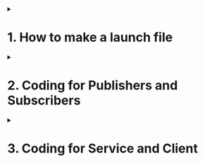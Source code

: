 
<details>
  <summary><h1>1. How to make a launch file</h1></summary>
  
  One way to execute a program in ROS it to launch one node at a time. But many a times you need to launch multiple nodes. Launching each node one-by-one can get inefficient really quickly.

  Fortunately, ROS has a tool called roslaunch that enables you to launch multiple nodes all at once. Let’s do that now.
  
  <br>
<p align="center">
  <img src="https://github.com/AMC-IITBHU/ROS-Summer-Camp-22/blob/main/Week%201/assets/roslaunch_meme.jpeg">
</p>
<br>  
  
  # Directions
  
  The first thing we need to do is to open a new terminal window and go to the hello_world package (or whatever package you want to launch). Create a folder named launch and inside it create a new launch file. Let the name of file be start.launch
  
  ```bash
  cd catkin_ws/src/hello_world
  mkdir launch
  cd launch
  ```
  
  ## Example 1 - launch turtlesim node and teleop for turtlesim node together.
  
  ```xml
  <?xml version="1.0"?>
  <launch>
    <node name="turtlesim" pkg="turtlesim" type="turtlesim_node" output="screen"/>
    <node name="turtlesim_teleop" pkg="turtlesim" type="turtle_teleop_key" output="screen"/>
  </launch>
  ```
  
  Now let us decode this code. 
  
  The first line is the version of xml that ur editor is using
  
  The file start and end with the launch tag, so that file is identified as a launch tag.
  
  ```xml
  <node name="turtlesim" pkg="turtlesim" type="turtlesim_node" output="screen"/>
  <node name="turtlesim_teleop" pkg="turtlesim" type="turtle_teleop_key" output="screen"/>
  ```
  
  Here we start two nodes. One is to start turtlesim node i.e. to spawn the turtle in a window. Other node is to start the teleop node for turtlesim.
  
  Can you guess the name of these two nodes?
  
  If you wanna know more about roslaunch see this [tutorial for roslaunch](http://wiki.ros.org/ROS/Tutorials/UsingRqtconsoleRoslaunch)
  
</details>


<details>
  <summary><h1>2. Coding for Publishers and Subscribers</h1></summary>
  
  Publishers and Subscribers can be used by either rostopic pub and rostopic echo respectively or by writting a node in either python or c++. 
  
  <br>
<p align="center">
  <img src="https://github.com/AMC-IITBHU/ROS-Summer-Camp-22/blob/main/Week%201/assets/pub_and_sub.jpeg">
</p>
<br>  
  
# Publishers
  
  

  Move to the ros package that you created before. Inside the package create a folder named scripts. Inside the scripts folder create a python file with any name you like. Here I am using the name "learn_publishers.py"

  In the python file put the following code 

  ```python
  #!/usr/bin/env python3
  #import the rospy package and the String message type
  import rospy
  from std_msgs.msg import String
  #function to publish messages at the rate of 2 messages per second
  def messagePublisher():
      message_publisher = rospy.Publisher(‘/messageTopic’, String, queue_size=10)
      rospy.init_node(‘messagePubNode’, anonymous=True)
      rate = rospy.Rate(2)
      while not rospy.is_shutdown():
          message = “ROS Tutorial by Aero Modelling Club, IIT BHU Varanasi”
          rospy.loginfo(‘Published: ‘ + message)
          message_publisher.publish(message)
          rate.sleep()
  if __name__ == ‘__main__’:
      try:
          messagePublisher()
      #capture the Interrupt signals
      except rospy.ROSInterruptException:
          pass
  ```
  
  Now open the terminal in the scripts folder and type
  
  ```bash
  chmod a+x learn_publishers.py #name of the python file created
  ```
  
  Now open up a terminal and start roscore
  
  Now open up another terminal and type the following code to run the node for the publsihing the message
  
  ```bash
  cd ~/catkin_ws
  source devel/setup.bash
  rosrun beginner_tutorials learn_publishers.py
  ```
  
  Now a topic is being published with name "/messageTopic". Use the rostopic list command to conform whether the topic is being published. Use the rostopic echo command to see what is being published to the topic. 
 
  Now let us decode the above code line by line
  
  ```python
  #!/usr/bin/env python3
  #import the rospy package and the String message type
  import rospy
  from std_msgs.msg import String
  ```
  
  The first line is just a comment, then why are we explaining this. Well the thing is in the line this comment mentions the path of your python interpreter. In the subsequent lines we have imported the required python packages. First is rospy which is python client library for ROS. Second is std_msgs.msg. The std_msgs.msg import is so that we can reuse the std_msgs/String message type (a simple string container) for publishing. 
  
  Next is the function  messagePublisher() 
  Let us decode it.
  
  ```python
  message_publisher = rospy.Publisher(‘messageTopic’, String, queue_size=10)
  rospy.init_node(‘messagePubNode’, anonymous=True)
  ```
  
  This section of code defines the talker's interface to the rest of ROS. 
  message_publisher = rospy.Publisher("/messageTopic", String, queue_size=10) declares that your node is publishing to the chatter topic using the message type String. String here is actually the class std_msgs.msg.String. The queue_size argument is to limits the amount of queued messages if any subscriber is not receiving them fast enough.
  
  The next line, rospy.init_node(NAME, ...), is very important as it tells rospy the name of your node -- until rospy has this information, it cannot start communicating with the ROS Master. In this case, your node will take on the name talker.
  
  ```python
  rate = rospy.Rate(10) # 10hz
  ```
  
  This line creates a Rate object rate. With the help of its method sleep(), it offers a convenient way for looping at the desired rate. With its argument of 10, we should expect to go through the loop 10 times per second (as long as our processing time does not exceed 1/10th of a second!)
  
  ```python
  while not rospy.is_shutdown():
        message = “ROS Tutorial by Aero Modelling Club, IIT BHU Varanasi”
        rospy.loginfo(‘Published: ‘ + message)
        message_publisher.publish(message)
        rate.sleep()
  ```
  
  This loop is a fairly standard rospy construct: checking the rospy.is_shutdown() flag and then doing work. You have to check is_shutdown() to check if your program should exit (e.g. if there is a Ctrl-C or otherwise). In this case, the "work" is a call to message_publisher.publish(message) that publishes a string to our "messageTopic" topic. The loop calls rate.sleep(), which sleeps just long enough to maintain the desired rate through the loop.
  
  The loop also calls rospy.loginfo , which performs triple-duty: the messages get printed to screen, it gets written to the Node's log file, and it gets written to rosout.
  
  # Subscribers
  
  Move to the ros package that you created before. Inside the package create a folder named scripts. Inside the scripts folder create a python file with any name you like. Here I am using the name "learn_subscribers.py"

  In the python file put the following code 
  
  ```python
  #!/usr/bin/env python3
  import rospy
  from std_msgs.msg import String
  #Callback function to print the subscribed data on the terminal
  
  def callback_str(subscribedData):
       rospy.loginfo('Subscribed: ' + subscribedData.data)
  
  def messageSubscriber():
      rospy.init_node('messageSubNode', anonymous=False)
      rospy.Subscriber('/messageTopic', String, callback_str)
      rospy.spin()
  
  if __name__ == '__main__':
      try:
          messageSubscriber()
      except rospy.ROSInterruptException:
          pass
  ```
  
  Now open the terminal in the scripts folder and type
  
  ```bash
  chmod a+x learn_subscribers.py #name of the python file created
  ```
  
  Now open up a terminal and start roscore
  
  Now open up another terminal and type the following code to run the node for the publsihing the message
  
  ```bash
  cd ~/catkin_ws
  source devel/setup.bash
  rosrun beginner_tutorials learn_subscribers.py
  ```
  
  Now the above node has subscribed to the topic "/messageTopic". If you are getting a error, the reason would be you are not running the pubslisher node taught above 
  
  In the termianl you will see a message is being printed.
  "Subscribed: ROS Tutorial by Aero Modelling Club, IIT BHU Varanasi"
  
  lets decode the above code line by line. 
  
  ```python
  #!/usr/bin/env python3
  import rospy
  from std_msgs.msg import String
  ```
  
  This is already taught in publishers. First line is the path of python interpreter and the subsequent two lines are imports of required python packages.
  
  Now the function messageSubscriber()
  
  ```python
  rospy.init_node('messageSubNode', anonymous=False)
  rospy.Subscriber('/messageTopic', String, callback_str)
  rospy.spin()
  ```
  
  This declares that your node subscribes to the chatter topic which is of type std_msgs.msgs.String. When new messages are received, a callback function is invoked with the message as the first argument.
  
  The final addition, rospy.spin() simply keeps your node from exiting until the node has been shutdown. Unlike roscpp, rospy.spin() does not affect the subscriber callback functions, as those have their own threads.
  
  
</details>  


<details>
  <summary><h1>3. Coding for Service and Client</h1></summary>
  
  Here we will make a ros service and client for addition of two integers.
  
  # Writing a service node
  
  
  
  Move to the ros package that you created before. Inside the package create a folder named scripts. Inside the scripts folder create a python file with any name you like. Here I am using the name "learn_server.py"

  In the python file put the following code 
  
  ```python
  #!/usr/bin/env python3

  from beginner_tutorials.srv import AddTwoInts,AddTwoIntsResponse
  import rospy

  def handle_add_two_ints(req):
      print("Returning [%s + %s = %s]"%(req.a, req.b, (req.a + req.b)))
      return AddTwoIntsResponse(req.a + req.b)

  if __name__ == "__main__":
      rospy.init_node('add_two_ints_server')
      s = rospy.Service('/add_two_ints', AddTwoInts, handle_add_two_ints)
      print("Ready to add two ints.")
      rospy.spin()
  ```
  
  Now open the terminal in the scripts folder and type
  
  ```bash
  chmod a+x learn_service.py #name of the python file created
  ```
  
  Now open up a terminal and start roscore
  
  Now open up another terminal and type the following code to run the node for starting the rosservice
  
  ```bash
  cd ~/catkin_ws
  source devel/setup.bash
  rosrun beginner_tutorials learn_service.py
  ```
  
  Now if you do rosservice list you must see "/add_two_ints"
  
  To call this rosservice 
  
  ```bash
  rosservice call /add_two_ints beginner_tutorials/AddTwoInts "a: 2 b: 2"
  ```
  
  The first three would be already clear to you. The beginner_tutorials.srv import is for using 
  
  
  Now rospy.init_node has already been explained. 
  
  ```python
  s = rospy.Service('/add_two_ints', AddTwoInts, handle_add_two_ints)
  ```
  
  This declares a new service named add_two_ints with the AddTwoInts service type. All requests are passed to handle_add_two_ints function. handle_add_two_ints is called with instances of AddTwoIntsRequest and returns instances of AddTwoIntsResponse.
  
  
  # Writing a client node
  
  
  Move to the ros package that you created before. Inside the package create a folder named scripts. Inside the scripts folder create a python file with any name you like. Here I am using the name "learn_client.py"

  In the python file put the following code 
  
  ```python
  #!/usr/bin/env python
  import sys
  import rospy
  from beginner_tutorials.srv import *

  def add_two_ints_client(x, y):
      rospy.wait_for_service('add_two_ints')
      try:
          add_two_ints = rospy.ServiceProxy('add_two_ints', AddTwoInts)
          resp1 = add_two_ints(x, y)
          return resp1.sum
      except rospy.ServiceException as e:
          print("Service call failed: %s"%e)

  if __name__ == "__main__":
      print("Give two numbers for input")
      x = int(input())
      y = int(input())
      print("Requesting %s+%s"%(x, y))
      print("%s + %s = %s"%(x, y, add_two_ints_client(x, y)))
  ```
  
  Now open the terminal in the scripts folder and type
  
  ```bash
  chmod a+x learn_service.py #name of the python file created
  ```
  
  Now open up a terminal and start roscore
  
  Now open up another terminal and type the following code to run the node for starting the client node
  
  ```bash
  cd ~/catkin_ws
  source devel/setup.bash
  rosrun beginner_tutorials learn_service.py
  ```
  
  The program will take 2 numbers as input and then return their addition. 
  
  If Program is showing "waiting For service ....." then you have not started the server node mentioned above
  
  Now the next part is understanding the code
  
  ```python
  rospy.wait_for_service('add_two_ints')
  ```
  
  rospy.wait_for_service is a convenience method that blocks until the service named add_two_ints is available.
  
  Next we create a handle for calling the service:
  
  ```python
  add_two_ints = rospy.ServiceProxy('add_two_ints', AddTwoInts)
  ```
  
  We can use this handle just like a normal function and call it:
  
  ```python
        resp1 = add_two_ints(x, y)
        return resp1.sum
  ```
  
  Because we've declared the type of the service to be AddTwoInts, it does the work of generating the AddTwoIntsRequest object for you (you're free to pass in your own instead). The return value is an AddTwoIntsResponse object.
  
  
</details>

